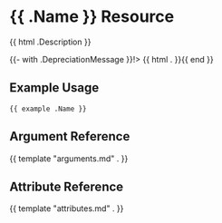 # {{ .Name }} Resource

{{ html .Description }}

{{- with .DepreciationMessage }}!> {{ html . }}{{ end }}

## Example Usage

```hcl
{{ example .Name }}
```

## Argument Reference

{{ template "arguments.md" . }}

## Attribute Reference

{{ template "attributes.md" . }}
